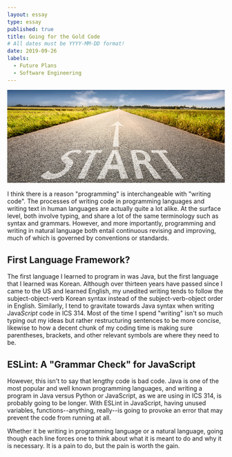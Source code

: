 ```yaml
---
layout: essay
type: essay
published: true
title: Going for the Gold Code
# All dates must be YYYY-MM-DD format!
date: 2019-09-26
labels:
  - Future Plans
  - Software Engineering
---
```



<img class="ui medium left floated image" src="../images/whyCS.jpg">

I think there is a reason "programming" is interchangeable with "writing code". The processes of writing code in programming languages and writing text in human languages are actually quite a lot alike. At the surface level, both involve typing, and share a lot of the same terminology such as syntax and grammars. However, and more importantly, programming and writing in natural language both entail continuous revising and improving, much of which is governed by conventions or standards.  

## First Language Framework?
The first language I learned to program in was Java, but the first language that I learned was Korean. Although over thirteen years have passed since I came to the US and learned English, my unedited writing tends to follow the subject-object-verb Korean syntax instead of the subject-verb-object order in English. Similarly, I tend to gravitate towards Java syntax when writing Java*Script* code in ICS 314. Most of the time I spend "writing" isn't so much typing out my ideas but rather restructuring sentences to be more concise, likewise to how a decent chunk of my coding time is making sure parentheses, brackets, and other relevant symbols are where they need to be. 

## ESLint: A "Grammar Check" for JavaScript
However, this isn't to say that lengthy code is bad code. Java is one of the most popular and well known programming languages, and writing a program in Java versus Python or JavaScript, as we are using in ICS 314, is probably going to be longer. With ESLint in JavaScript, having unused variables, functions--anything, really--is going to provoke an error that may prevent the code from running at all. 

Whether it be writing in programming language or a natural language, going though each line forces one to think about what it is meant to do and why it is necessary. It is a pain to do, but the pain is worth the gain. 
